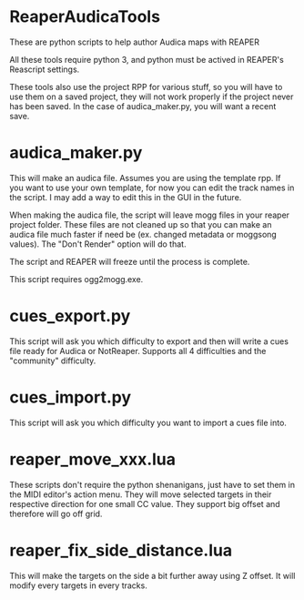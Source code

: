 # ReaperAudicaTools
These are python scripts to help author Audica maps with REAPER

All these tools require python 3, and python must be actived in REAPER's Reascript settings.

These tools also use the project RPP for various stuff, so you will have to use them on a saved project, they will not work properly if the project never has been saved. In the case of audica_maker.py, you will want a recent save.

# audica_maker.py
This will make an audica file. Assumes you are using the template rpp. If you want to use your own template, for now you can edit the track names in the script. I may add a way to edit this in the GUI in the future.

When making the audica file, the script will leave mogg files in your reaper project folder. These files are not cleaned up so that you can make an audica file much faster if need be (ex. changed metadata or moggsong values). The "Don't Render" option will do that.

The script and REAPER will freeze until the process is complete.

This script requires ogg2mogg.exe.

# cues_export.py
This script will ask you which difficulty to export and then will write a cues file ready for Audica or NotReaper. Supports all 4 difficulties and the "community" difficulty.

# cues_import.py
This script will ask you which difficulty you want to import a cues file into.

# reaper_move_xxx.lua
These scripts don't require the python shenanigans, just have to set them in the MIDI editor's action menu. They will move selected targets in their respective direction for one small CC value. They support big offset and therefore will go off grid.

# reaper_fix_side_distance.lua
This will make the targets on the side a bit further away using Z offset. It will modify every targets in every tracks.
